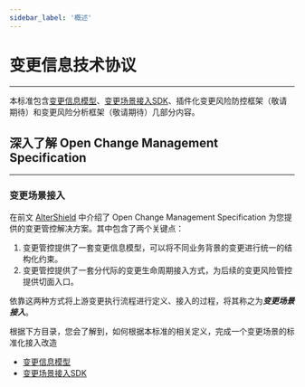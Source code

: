 ```yaml
---
sidebar_label: '概述'
---
```

# 变更信息技术协议

---

本标准包含[变更信息模型](./02-change-model.md)、[变更场景接入SDK](./03-change-access-sdk.md)、插件化变更风险防控框架（敬请期待）和变更风险分析框架（敬请期待）几部分内容。

## 深入了解 Open Change Management Specification

---

### 变更场景接入

在前文 [AlterShield](/) 中介绍了 Open Change Management Specification 为您提供的变更管控解决方案。其中包含了两个关键点：
1. 变更管控提供了一套变更信息模型，可以将不同业务背景的变更进行统一的结构化约束。
2. 变更管控提供了一套分代际的变更生命周期接入方式，为后续的变更风险管控提供切面入口。

依靠这两种方式将上游变更执行流程进行定义、接入的过程，将其称之为***变更场景接入***。

根据下方目录，您会了解到，如何根据本标准的相关定义，完成一个变更场景的标准化接入改造
- [变更信息模型](./02-change-model.md)
- [变更场景接入SDK](./03-change-access-sdk.md)
